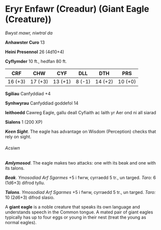 # Eryr Enfawr (Creadur) (Giant Eagle (Creature))

*Bwyst mawr, niwtral da*

**Anhawster Curo** 13

**Heini Presennol** 26 (4d10+4)

**Cyflymder** 10 ft., hedfan 80 ft.

| CRF     | CHW     | CYF     | DLL    | DTH     | PRS     |
|---------|---------|---------|--------|---------|---------|
| 16 (+3) | 17 (+3) | 13 (+1) | 8 (-1) | 14 (+2) | 10 (+0) |

**Sgiliau** Canfyddiad +4

**Synhwyrau** Canfyddiad goddefol 14

**Ieithoedd** Cawreg Eagle, gallu deall Cyfiaith ac Iaith yr Aer ond ni all siarad

**Sialens** 1 (200 XP)

***Keen Sight***. The eagle has advantage on Wisdom (Perception) checks that rely on sight.

###### Acsiwn

***Amlymosod***. The eagle makes two attacks: one with its beak and one with its talons.

***Beak***. *Ymosodiad Arf Sgarmes* +5 i fwrw, cyrraedd 5 tr., un targed. *Taro:* 6 (1d6+3) difrod tyllu.

***Talons***. *Ymosodiad Arf Sgarmes* +5 i fwrw, cyrraedd 5 tr., un targed. *Taro:* 10 (2d6+3) difrod slasio.

A **giant eagle** is a noble creature that speaks its own language and understands speech in the Common tongue. A mated pair of giant eagles typically has up to four eggs or young in their nest (treat the young as normal eagles).